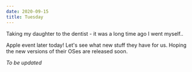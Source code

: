 ```yaml
---
date: 2020-09-15
title: Tuesday
---
```


Taking my daughter to the dentist - it was a long time ago I went myself..

Apple event later today! Let's see what new stuff they have for us. Hoping the new versions of their OSes are released soon.

*To be updated*
